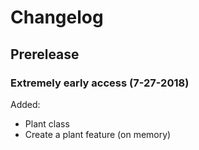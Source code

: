 # Changelog

## Prerelease
### Extremely early access (7-27-2018)
Added:
- Plant class
- Create a plant feature (on memory)
